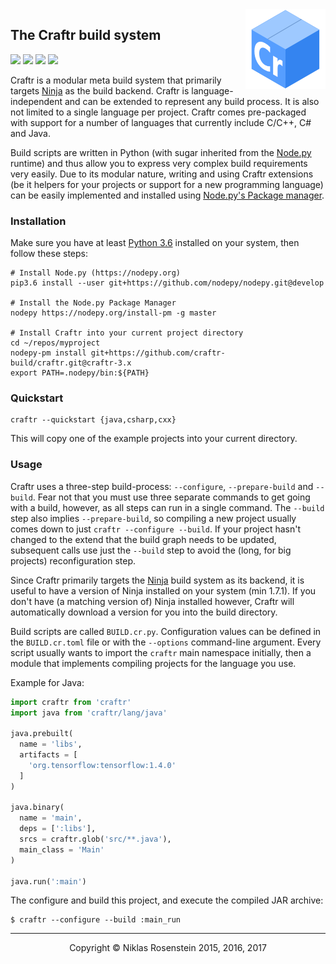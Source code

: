 <img align="right" src=".assets/craftr-logo.png">

## The Craftr build system

<a href="https://opensource.org/licenses/MIT"><img src="https://img.shields.io/badge/license-MIT-yellow.svg"></a>
<a href="https://travis-ci.org/craftr-build/craftr"><img src="https://travis-ci.org/craftr-build/craftr.svg?branch=craftr-3.x"></a>
<a href="https://ci.appveyor.com/project/NiklasRosenstein/craftr"><img src="https://ci.appveyor.com/api/projects/status/6v01441cdq0s7mik?svg=true"></a>
<img src="https://img.shields.io/badge/version-3.0.0--dev-blue.svg"/>

  [Ninja]: https://github.com/ninja-build/ninja.git
  [Node.py]: https://github.com/nodepy/nodepy
  [nodepy-pm]: https://github.com/nodepy/nodepy-pm

Craftr is a modular meta build system that primarily targets [Ninja] as the
build backend. Craftr is language-independent and can be extended to represent
any build process. It is also not limited to a single language per project.
Craftr comes pre-packaged with support for a number of languages that currently
include C/C++, C# and Java.

Build scripts are written in Python (with sugar inherited from the [Node.py]
runtime) and thus allow you to express very complex build requirements very
easily. Due to its modular nature, writing and using Craftr extensions (be it
helpers for your projects or support for a new programming language) can be
easily implemented and installed using [Node.py's Package manager][nodepy-pm].

### Installation

Make sure you have at least [Python 3.6](https://www.python.org/downloads/release/python-363/)
installed on your system, then follow these steps:

    # Install Node.py (https://nodepy.org)
    pip3.6 install --user git+https://github.com/nodepy/nodepy.git@develop

    # Install the Node.py Package Manager
    nodepy https://nodepy.org/install-pm -g master

    # Install Craftr into your current project directory
    cd ~/repos/myproject
    nodepy-pm install git+https://github.com/craftr-build/craftr.git@craftr-3.x
    export PATH=.nodepy/bin:${PATH}

### Quickstart

    craftr --quickstart {java,csharp,cxx}

This will copy one of the example projects into your current directory.

### Usage

Craftr uses a three-step build-process: `--configure`, `--prepare-build` and
`--build`. Fear not that you must use three separate commands to get going
with a build, however, as all steps can run in a single command. The `--build`
step also implies `--prepare-build`, so compiling a new project usually comes
down to just `craftr --configure --build`. If your project hasn't changed to
the extend that the build graph needs to be updated, subsequent calls use
just the `--build` step to avoid the (long, for big projects) reconfiguration
step.

Since Craftr primarily targets the [Ninja] build system as its backend, it is
useful to have a version of Ninja installed on your system (min 1.7.1). If you
don't have (a matching version of) Ninja installed however, Craftr will
automatically download a version for you into the build directory.

Build scripts are called `BUILD.cr.py`. Configuration values can be defined
in the `BUILD.cr.toml` file or with the `--options` command-line argument.
Every script usually wants to import the `craftr` main namespace initially,
then a module that implements compiling projects for the language you use.

Example for Java:

```python
import craftr from 'craftr'
import java from 'craftr/lang/java'

java.prebuilt(
  name = 'libs',
  artifacts = [
    'org.tensorflow:tensorflow:1.4.0'
  ]
)

java.binary(
  name = 'main',
  deps = [':libs'],
  srcs = craftr.glob('src/**.java'),
  main_class = 'Main'
)

java.run(':main')
```

The configure and build this project, and execute the compiled JAR archive:

    $ craftr --configure --build :main_run

---

<p align="center">Copyright &copy; Niklas Rosenstein 2015, 2016, 2017</p>
